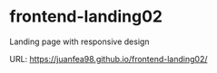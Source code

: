# frontend-landing02

Landing page with responsive design

URL: https://juanfea98.github.io/frontend-landing02/
